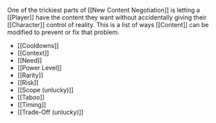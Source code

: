 One of the trickiest parts of [[New Content Negotiation]] is letting a [[Player]] have the content they want without accidentally giving their [[Character]] control of reality. This is a list of ways [[Content]] can be modified to prevent or fix that problem.
- [[Cooldowns]]
- [[Context]]
- [[Need]]
- [[Power Level]]
- [[Rarity]]
- [[Risk]]
- [[Scope (unlucky)]]
- [[Taboo]]
- [[Timing]]
- [[Trade-Off (unlucky)]]